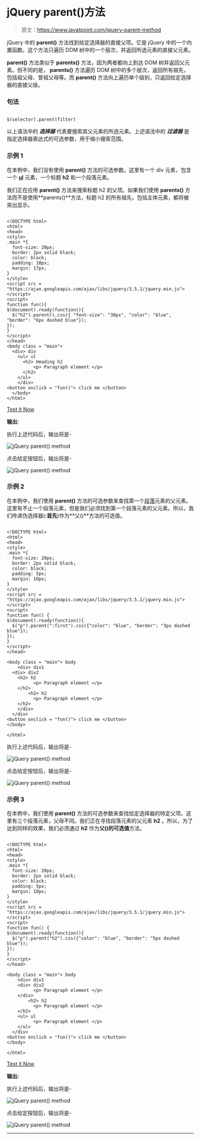 # jQuery parent()方法

> 原文：<https://www.javatpoint.com/jquery-parent-method>

jQuery 中的 **parent()** 方法找到给定选择器的直接父项。它是 jQuery 中的一个内置函数。这个方法只遍历 DOM 树中的一个层次，并返回所选元素的直接父元素。

**parent()** 方法类似于 **parents()** 方法，因为两者都向上到达 DOM 树并返回父元素。但不同的是， **parents()** 方法遍历 DOM 树中的多个层次，返回所有祖先，包括祖父母、曾祖父母等。而 **parent()** 方法向上遍历单个级别，只返回给定选择器的直接父级。

### 句法

```

$(selector).parent(filter)

```

以上语法中的 ***选择器*** 代表要搜索其父元素的所选元素。上述语法中的 ***过滤器*** 是指定选择器表达式的可选参数，用于缩小搜索范围。

### 示例 1

在本例中，我们没有使用 **parent()** 方法的可选参数。这里有一个 div 元素，包含一个 **[ul](https://www.javatpoint.com/html-unordered-list)** 元素，一个标题 **h2** 和一个段落元素。

我们正在应用 **parent()** 方法来搜索标题 h2 的父项。如果我们使用 **parents()** 方法而不是使用**parents()**方法，标题 h2 的所有祖先，包括主体元素，都将被突出显示。

```

<!DOCTYPE html>
<html>
<head>
<style>
.main *{ 
  font-size: 20px;
  border: 2px solid black;
  color: black; 
  padding: 10px;
  margin: 17px;
}
</style>
<script src = "https://ajax.googleapis.com/ajax/libs/jquery/3.5.1/jquery.min.js"></script>
<script>
function fun(){
$(document).ready(function(){
  $("h2").parent().css({ "font-size": "30px", "color": "blue", "border": "6px dashed blue"});
});
}
</script>
</head>
<body class = "main"> 
  <div> div
    <ul> ul 
      <h2> Heading h2
          <p> Paragraph element </p>
      </h2>
    </ul>   
	</div>
<button onclick = "fun()"> click me </button>
  </body>
</html>

```

[Test it Now](https://www.javatpoint.com/oprweb/test.jsp?filename=jquery-parent-method1)

**输出:**

执行上述代码后，输出将是-

![jQuery parent() method](img/c1d90fed8116b75ea7043619f2efb74e.png)

点击给定按钮后，输出将是-

![jQuery parent() method](img/e5838f7c8a2c26acc63af684d267c056.png)

### 示例 2

在本例中，我们使用 **parent()** 方法的可选参数来查找第一个[段落](https://www.javatpoint.com/html-paragraph)元素的父元素。这里有不止一个段落元素，但是我们必须找到第一个段落元素的父元素。所以，我们传递伪选择器(**:首先**)作为**父()**方法的可选值。

```

<!DOCTYPE html>
<html>
<head>
<style>
.main *{ 
  font-size: 20px;
  border: 2px solid black;
  color: black; 
  padding: 5px;
  margin: 10px;
}
</style>
<script src = "https://ajax.googleapis.com/ajax/libs/jquery/3.5.1/jquery.min.js"></script>
<script>
function fun() {
$(document).ready(function(){
  $("p").parent(":first").css({"color": "blue", "border": "3px dashed blue"});
});
}
</script>
</head>

<body class = "main"> body
    <div> div1
  <div> div2
    <h2> h2
          <p> Paragraph element </p>
    </h2>   
	    <h2> h2
          <p> Paragraph element </p>
    </h2>   
	</div>
  </div>
<button onclick = "fun()"> click me </button>
</body>

</html>

```

执行上述代码后，输出将是-

![jQuery parent() method](img/3cdeae6d82f791e01f1833d20cfc46ce.png)

点击给定按钮后，输出将是-

![jQuery parent() method](img/a64ded86a1b00a63f6e6ac989132edd8.png)

### 示例 3

在本例中，我们使用 **parent()** 方法的可选参数来查找给定选择器的特定父项。这里有三个段落元素，父母不同。我们正在寻找段落元素的父元素 **h2** 。所以，为了达到同样的效果，我们必须通过 **h2** 作为**父()的可选值**方法。

```

<!DOCTYPE html>
<html>
<head>
<style>
.main *{ 
  font-size: 20px;
  border: 2px solid black;
  color: black; 
  padding: 5px;
  margin: 10px;
}
</style>
<script src = "https://ajax.googleapis.com/ajax/libs/jquery/3.5.1/jquery.min.js"></script>
<script>
function fun() {
$(document).ready(function(){
  $("p").parent("h2").css({"color": "blue", "border": "5px dashed blue"});
});
}
</script>
</head>

<body class = "main"> body
    <div> div1
    <div> div2 
          <p> Paragraph element </p>
    </div>   
	    <h2> h2
          <p> Paragraph element </p>
    </h2>   
	<ul> ul
          <p> Paragraph element </p>
    </ul>
  </div>
<button onclick = "fun()"> click me </button>
</body>

</html>

```

[Test it Now](https://www.javatpoint.com/oprweb/test.jsp?filename=jquery-parent-method3)

**输出:**

执行上述代码后，输出将是-

![jQuery parent() method](img/e6e49e325550558f7f945ec7be1e70d8.png)

点击给定按钮后，输出将是-

![jQuery parent() method](img/5093859e7ce37913285a3d75ec17a72c.png)

* * *